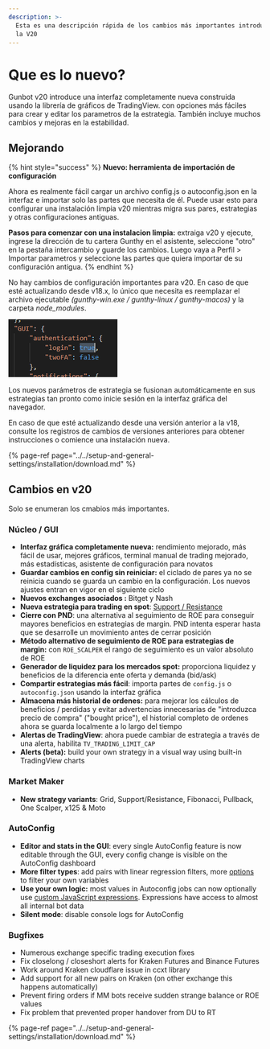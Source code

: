 ```yaml
---
description: >-
  Esta es una descripción rápida de los cambios más importantes introducidos en
  la V20
---
```


# Que es lo nuevo?

Gunbot v20 introduce una interfaz completamente nueva construida usando la librería de gráficos de TradingView. con opciones más fáciles para crear y editar los parametros de la estrategia. También incluye muchos cambios y mejoras en la estabilidad.

## **Mejorando**

{% hint style="success" %}
**Nuevo: herramienta de importación de configuración**

Ahora es realmente fácil cargar un archivo config.js o autoconfig.json en la interfaz e importar solo las partes que necesita de él. Puede usar esto para configurar una instalación limpia v20 mientras migra sus pares, estrategias y otras configuraciones antiguas.

**Pasos para comenzar con una instalacion limpia:** extraiga v20 y ejecute, ingrese la dirección de tu cartera Gunthy en el asistente, seleccione "otro" en la pestaña intercambio y guarde los cambios. Luego vaya a Perfil &gt; Importar parametros y seleccione las partes que quiera importar de su configuración antigua. 
{% endhint %}

No hay cambios de configuración importantes para v20. En caso de que esté actualizando desde v18.x, lo único que necesita es reemplazar el archivo ejecutable  _\(gunthy-win.exe / gunthy-linux / gunthy-macos\)_  y la carpeta _node\_modules_.

![La GUI requiere que la autenticaci&#xF3;n de contrase&#xF1;a est&#xE9; habilitada en config.js. Config&#xFA;relo as&#xED;.](../../.gitbook/assets/image%20%2874%29.png)

Los nuevos parámetros de estrategia se fusionan automáticamente en sus estrategias tan pronto como inicie sesión en la interfaz gráfica del navegador.

En caso de que esté actualizando desde una versión anterior a la v18, consulte los registros de cambios de versiones anteriores para obtener instrucciones o comience una instalación nueva.

{% page-ref page="../../setup-and-general-settings/installation/download.md" %}

## Cambios en v20

Solo se enumeran los cmabios más importantes.

### Núcleo / GUI

* **Interfaz gráfica completamente nueva:** rendimiento mejorado, más fácil de usar, mejores gráficos, terminal manual de trading mejorado, más estadísticas, asistente de configuración para novatos
* **Guardar cambios en config sin reiniciar:** el ciclado de pares ya no se reinicia cuando se guarda un cambio en la configuración. Los nuevos ajustes entran en vigor en el siguiente ciclo
* **Nuevos exchanges asociados :** Bitget y Nash
* **Nueva estrategia para trading en spot**: [Support / Resistance](../../trading-strategy-options/regular-strategies-spot-trading/support-resistance.md)
* **Cierre con PND**: una alternativa al seguimiento de ROE para conseguir mayores beneficios en estrategias de margin. PND intenta esperar hasta que se desarrolle un movimiento antes de cerrar posición
* **Método alternativo de seguimiento de ROE para estrategias de margin:** con `ROE_SCALPER` el rango de seguimiento es un valor absoluto de ROE
* **Generador de liquidez para los mercados spot:** proporciona liquidez y beneficios de la diferencia ente oferta y demanda \(bid/ask\)
* **Compartir estrategias más fácil**: importa partes de `config.js` o `autoconfig.json` usando la interfaz gráfica
* **Almacena más historial de ordenes:** para mejorar los cálculos de beneficios / perdidas y evitar advertencias innecesarias de "introduzca precio de compra" \("bought price"\), el historial completo de ordenes ahora se guarda localmente a lo largo del tiempo
* **Alertas de TradingView**: ahora puede cambiar de estrategia a través de una alerta, habilita `TV_TRADING_LIMIT_CAP`
* **Alerts \(beta\):** build your own strategy in a visual way using built-in TradingView charts

### Market Maker

* **New strategy variants**: Grid, Support/Resistance, Fibonacci, Pullback, One Scalper, x125 & Moto

### AutoConfig

* **Editor and stats in the GUI**: every single AutoConfig feature is now editable through the GUI, every config change is visible on the AutoConfig dashboard
* **More filter types**: add pairs with linear regression filters, more [options ](../../how-to-work-with-gunbot/extras/autoconfig.md#generic-filters)to filter your own variables
* **Use your own logic:** most values in Autoconfig jobs can now optionally use [custom JavaScript expressions](../../how-to-work-with-gunbot/extras/autoconfig.md#calculated-config-values-and-custom-filters). Expressions have access to almost all internal bot data
* **Silent mode**: disable console logs for AutoConfig

### Bugfixes

* Numerous exchange specific trading execution fixes
* Fix closelong / closeshort alerts for Kraken Futures and Binance Futures
* Work around Kraken cloudflare issue in ccxt library
* Add support for all new pairs on Kraken \(on other exchange this happens automatically\)
* Prevent firing orders if MM bots receive sudden strange balance or ROE values
* Fix problem that prevented proper handover from DU to RT

{% page-ref page="../../setup-and-general-settings/installation/download.md" %}

